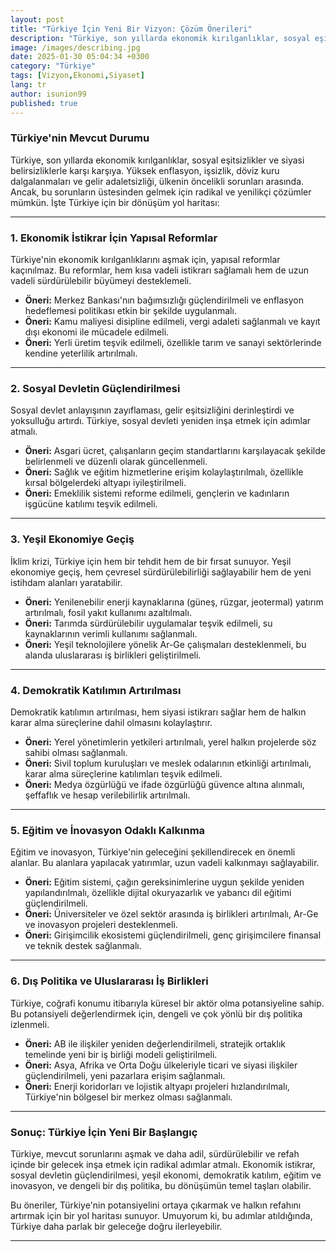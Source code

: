 ```yaml
---
layout: post
title: "Türkiye İçin Yeni Bir Vizyon: Çözüm Önerileri"
description: "Türkiye, son yıllarda ekonomik kırılganlıklar, sosyal eşitsizlikler ve siyasi belirsizliklerle karşı karşıya. Yüksek enflasyon, işsizlik, döviz kuru dalgalanmaları ve gelir adaletsizliği, ülkenin öncelikli sorunları arasında."
image: /images/describing.jpg
date: 2025-01-30 05:04:34 +0300
category: "Türkiye" 
tags: [Vizyon,Ekonomi,Siyaset] 
lang: tr
author: isunion99
published: true
---
```


### **Türkiye'nin Mevcut Durumu**

Türkiye, son yıllarda ekonomik kırılganlıklar, sosyal eşitsizlikler ve siyasi belirsizliklerle karşı karşıya. Yüksek enflasyon, işsizlik, döviz kuru dalgalanmaları ve gelir adaletsizliği, ülkenin öncelikli sorunları arasında. Ancak, bu sorunların üstesinden gelmek için radikal ve yenilikçi çözümler mümkün. İşte Türkiye için bir dönüşüm yol haritası:

---

### 1. **Ekonomik İstikrar İçin Yapısal Reformlar**

Türkiye'nin ekonomik kırılganlıklarını aşmak için, yapısal reformlar kaçınılmaz. Bu reformlar, hem kısa vadeli istikrarı sağlamalı hem de uzun vadeli sürdürülebilir büyümeyi desteklemeli.

- **Öneri:** Merkez Bankası'nın bağımsızlığı güçlendirilmeli ve enflasyon hedeflemesi politikası etkin bir şekilde uygulanmalı.
- **Öneri:** Kamu maliyesi disipline edilmeli, vergi adaleti sağlanmalı ve kayıt dışı ekonomi ile mücadele edilmeli.
- **Öneri:** Yerli üretim teşvik edilmeli, özellikle tarım ve sanayi sektörlerinde kendine yeterlilik artırılmalı.

---

### 2. **Sosyal Devletin Güçlendirilmesi**

Sosyal devlet anlayışının zayıflaması, gelir eşitsizliğini derinleştirdi ve yoksulluğu artırdı. Türkiye, sosyal devleti yeniden inşa etmek için adımlar atmalı.

- **Öneri:** Asgari ücret, çalışanların geçim standartlarını karşılayacak şekilde belirlenmeli ve düzenli olarak güncellenmeli.
- **Öneri:** Sağlık ve eğitim hizmetlerine erişim kolaylaştırılmalı, özellikle kırsal bölgelerdeki altyapı iyileştirilmeli.
- **Öneri:** Emeklilik sistemi reforme edilmeli, gençlerin ve kadınların işgücüne katılımı teşvik edilmeli.

---

### 3. **Yeşil Ekonomiye Geçiş**

İklim krizi, Türkiye için hem bir tehdit hem de bir fırsat sunuyor. Yeşil ekonomiye geçiş, hem çevresel sürdürülebilirliği sağlayabilir hem de yeni istihdam alanları yaratabilir.

- **Öneri:** Yenilenebilir enerji kaynaklarına (güneş, rüzgar, jeotermal) yatırım artırılmalı, fosil yakıt kullanımı azaltılmalı.
- **Öneri:** Tarımda sürdürülebilir uygulamalar teşvik edilmeli, su kaynaklarının verimli kullanımı sağlanmalı.
- **Öneri:** Yeşil teknolojilere yönelik Ar-Ge çalışmaları desteklenmeli, bu alanda uluslararası iş birlikleri geliştirilmeli.

---

### 4. **Demokratik Katılımın Artırılması**

Demokratik katılımın artırılması, hem siyasi istikrarı sağlar hem de halkın karar alma süreçlerine dahil olmasını kolaylaştırır.

- **Öneri:** Yerel yönetimlerin yetkileri artırılmalı, yerel halkın projelerde söz sahibi olması sağlanmalı.
- **Öneri:** Sivil toplum kuruluşları ve meslek odalarının etkinliği artırılmalı, karar alma süreçlerine katılımları teşvik edilmeli.
- **Öneri:** Medya özgürlüğü ve ifade özgürlüğü güvence altına alınmalı, şeffaflık ve hesap verilebilirlik artırılmalı.

---

### 5. **Eğitim ve İnovasyon Odaklı Kalkınma**

Eğitim ve inovasyon, Türkiye'nin geleceğini şekillendirecek en önemli alanlar. Bu alanlara yapılacak yatırımlar, uzun vadeli kalkınmayı sağlayabilir.

- **Öneri:** Eğitim sistemi, çağın gereksinimlerine uygun şekilde yeniden yapılandırılmalı, özellikle dijital okuryazarlık ve yabancı dil eğitimi güçlendirilmeli.
- **Öneri:** Üniversiteler ve özel sektör arasında iş birlikleri artırılmalı, Ar-Ge ve inovasyon projeleri desteklenmeli.
- **Öneri:** Girişimcilik ekosistemi güçlendirilmeli, genç girişimcilere finansal ve teknik destek sağlanmalı.

---

### 6. **Dış Politika ve Uluslararası İş Birlikleri**

Türkiye, coğrafi konumu itibarıyla küresel bir aktör olma potansiyeline sahip. Bu potansiyeli değerlendirmek için, dengeli ve çok yönlü bir dış politika izlenmeli.

- **Öneri:** AB ile ilişkiler yeniden değerlendirilmeli, stratejik ortaklık temelinde yeni bir iş birliği modeli geliştirilmeli.
- **Öneri:** Asya, Afrika ve Orta Doğu ülkeleriyle ticari ve siyasi ilişkiler güçlendirilmeli, yeni pazarlara erişim sağlanmalı.
- **Öneri:** Enerji koridorları ve lojistik altyapı projeleri hızlandırılmalı, Türkiye'nin bölgesel bir merkez olması sağlanmalı.

---

### **Sonuç: Türkiye İçin Yeni Bir Başlangıç**

Türkiye, mevcut sorunlarını aşmak ve daha adil, sürdürülebilir ve refah içinde bir gelecek inşa etmek için radikal adımlar atmalı. Ekonomik istikrar, sosyal devletin güçlendirilmesi, yeşil ekonomi, demokratik katılım, eğitim ve inovasyon, ve dengeli bir dış politika, bu dönüşümün temel taşları olabilir.

Bu öneriler, Türkiye'nin potansiyelini ortaya çıkarmak ve halkın refahını artırmak için bir yol haritası sunuyor. Umuyorum ki, bu adımlar atıldığında, Türkiye daha parlak bir geleceğe doğru ilerleyebilir.

---
